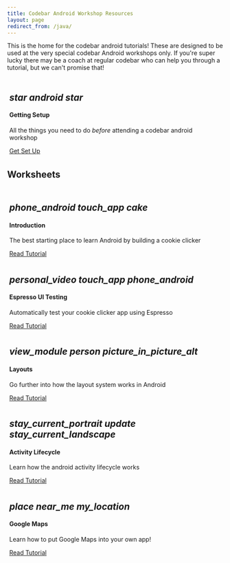 ```yaml
---
title: Codebar Android Workshop Resources
layout: page
redirect_from: /java/
---
```


This is the home for the codebar android tutorials! These are designed to be used at the very special codebar Android workshops only. If you're super lucky there may be a coach at regular codebar who can help you through a tutorial, but we can't promise that!

<div class="col-12 text-center" style="padding:5px;">
  <div class="card">
    <h2 class="emoji-title text-center">
      <i class="material-icons">star</i>
      <i class="material-icons">android</i>
      <i class="material-icons">star</i>
    </h2>
    <div class="card-block">
      <h4 class="card-title">Getting Setup</h4>
      <p>All the things you need to do <em>before</em> attending a codebar android workshop</p>
      <a href="{{ site.baseurl }}/worksheets/0-setup/" class="btn btn-primary">Get Set Up</a>
    </div>
  </div>
</div>

## Worksheets

<div class="row">
  <!-- item-->
  <div class="col-lg-4 col-md-6 col-12 text-center" style="padding:5px;">
    <div class="card">
      <h2 class="emoji-title text-center">
        <i class="material-icons">phone_android</i>
        <i class="material-icons">touch_app</i>
        <i class="material-icons">cake</i>
      </h2>
      <div class="card-block">
        <h4 class="card-title">Introduction</h4>
        <p>The best starting place to learn Android by building a cookie clicker</p>
        <a href="{{ site.baseurl }}/worksheets/1-introduction/" class="btn btn-primary">Read Tutorial</a>
      </div>
    </div>
  </div>

  <div class="col-lg-4 col-md-6 col-12 text-center" style="padding:5px;">
    <div class="card">
      <h2 class="emoji-title text-center">
        <i class="material-icons">personal_video</i>
        <i class="material-icons">touch_app</i>
        <i class="material-icons">phone_android</i>
      </h2>
      <div class="card-block">
        <h4 class="card-title">Espresso UI Testing</h4>
        <p>Automatically test your cookie clicker app using Espresso</p>
        <a href="{{ site.baseurl }}/worksheets/espresso-testing/" class="btn btn-primary">Read Tutorial</a>
      </div>
    </div>
  </div>

  <div class="col-lg-4 col-md-6 col-12 text-center" style="padding:5px;">
    <div class="card">
      <h2 class="emoji-title text-center">
        <i class="material-icons">view_module</i>
        <i class="material-icons">person</i>
        <i class="material-icons">picture_in_picture_alt</i>
      </h2>
      <div class="card-block">
        <h4 class="card-title">Layouts</h4>
        <p>Go further into how the layout system works in Android</p>
        <a href="{{ site.baseurl }}/worksheets/2-layouts/" class="btn btn-primary">Read Tutorial</a>
      </div>
    </div>
  </div>

  <div class="col-lg-4 col-md-6 col-12 text-center" style="padding:5px;">
    <div class="card">
      <h2 class="emoji-title text-center">
        <i class="material-icons">stay_current_portrait</i>
        <i class="material-icons">update</i>
        <i class="material-icons">stay_current_landscape</i>
      </h2>
      <div class="card-block">
        <h4 class="card-title">Activity Lifecycle</h4>
        <p>Learn how the android activity lifecycle works</p>
        <a href="{{ site.baseurl }}/worksheets/3-activity-lifecycle/" class="btn btn-primary">Read Tutorial</a>
      </div>
    </div>
  </div>

  <div class="col-lg-4 col-md-6 col-12 text-center" style="padding:5px;">
    <div class="card">
      <h2 class="emoji-title text-center">
        <i class="material-icons">place</i>
        <i class="material-icons">near_me</i>
        <i class="material-icons">my_location</i>
      </h2>
      <div class="card-block">
        <h4 class="card-title">Google Maps</h4>
        <p>Learn how to put Google Maps into your own app!</p>
        <a href="{{ site.baseurl }}/worksheets/4-maps/" class="btn btn-primary">Read Tutorial</a>
      </div>
    </div>
  </div>

</div>
